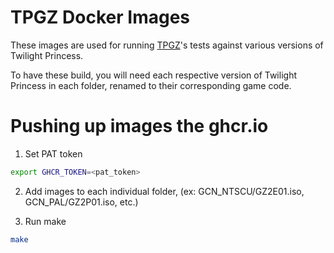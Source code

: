 # TPGZ Docker Images

These images are used for running [TPGZ](https://github.com/zsrtp/tpgz)'s tests against various versions of Twilight Princess.

To have these build, you will need each respective version of Twilight Princess in each folder, renamed to their corresponding game code.

# Pushing up images the ghcr.io

1. Set PAT token

```bash
export GHCR_TOKEN=<pat_token>
```

2. Add images to each individual folder, (ex: GCN_NTSCU/GZ2E01.iso, GCN_PAL/GZ2P01.iso, etc.)

3. Run make

```bash
make
```